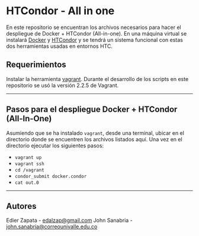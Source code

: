 # HTCondor - All in one

En este repositorio se encuentran los archivos necesarios para hacer el despliegue de Docker + HTCondor (All-in-one). 
En una máquina virtual se instalará [Docker](https://www.docker.com) y [HTCondor](https://research.cs.wisc.edu/htcondor/) y se tendrá un sistema funcional con estas dos herramientas usadas en entornos HTC.

## Requerimientos

Instalar la herramienta [vagrant](https://vagrantup.com).
Durante el desarrollo de los scripts en este repositorio se usó la versión 2.2.5 de Vagrant.

---

## Pasos para el despliegue Docker + HTCondor (All-In-One)

Asumiendo que se ha instalado `vagrant`, desde una terminal, ubicar en el directorio donde se encuentren los archivos listados aquí.
Una vez en el directorio ejecutar los siguientes pasos:

* `vagrant up`
* `vagrant ssh`
* `cd /vagrant`
* `condor_submit docker.condor`
* `cat out.0`

---

## Autores

Edier Zapata - edalzap@gmail.com
John Sanabria - john.sanabria@correounivalle.edu.co

